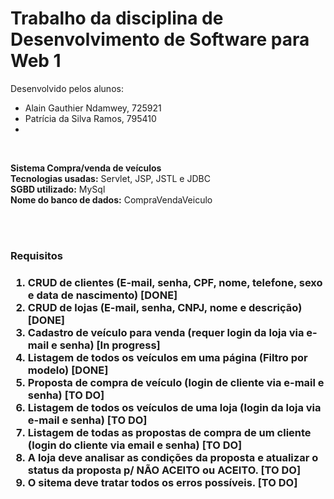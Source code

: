 <h1>Trabalho da disciplina de Desenvolvimento de Software para Web 1</h1>

Desenvolvido pelos alunos:<br/>
- Alain Gauthier Ndamwey, 725921
- Patrícia da Silva Ramos, 795410
- 

<br/>

<b>Sistema Compra/venda de veículos</b><br/>
<b>Tecnologias usadas:</b> Servlet, JSP, JSTL e JDBC<br/>
<b>SGBD utilizado:</b> MySql <br/>
<b>Nome do banco de dados:</b> CompraVendaVeiculo <br/>

<br/> 
<br/>

<h3>Requisitos<h3/>

1. CRUD de clientes (E-mail, senha, CPF, nome, telefone, sexo e data de nascimento) [DONE]
2. CRUD de lojas (E-mail, senha, CNPJ, nome e descrição) [DONE]
3. Cadastro de veículo para venda (requer login da loja via e-mail e senha) [In progress]
4. Listagem de todos os veículos em uma página (Filtro por modelo) [DONE]
5. Proposta de compra de veículo (login de cliente via e-mail e senha) [TO DO]
6. Listagem de todos os veículos de uma loja (login da loja via e-mail e senha) [TO DO]
7. Listagem de todas as propostas de compra de um cliente (login do cliente via email e senha) [TO DO]
8. A loja deve analisar as condições da proposta e atualizar o status da proposta p/ NÃO ACEITO ou ACEITO. [TO DO]
9. O sitema deve tratar todos os erros possíveis. [TO DO]

